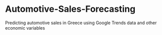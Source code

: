 # Automotive-Sales-Forecasting
Predicting automotive sales in Greece using Google Trends data and other economic variables
